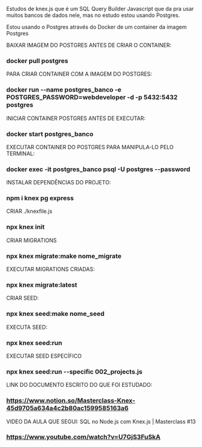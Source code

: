 Estudos de knex.js que é um SQL Query Builder Javascript que da pra usar muitos
bancos de dados nele, mas no estudo estou usando Postgres.

Estou usando o Postgres através do Docker de um container da imagem Postgres

BAIXAR IMAGEM DO POSTGRES ANTES DE CRIAR O CONTAINER:
### docker pull postgres

PARA CRIAR CONTAINER COM A IMAGEM DO POSTGRES: 
### docker run --name postgres_banco -e POSTGRES_PASSWORD=webdeveloper -d -p 5432:5432 postgres

INICIAR CONTAINER POSTGRES ANTES DE EXECUTAR:
### docker start postgres_banco

EXECUTAR CONTAINER DO POSTGRES PARA MANIPULA-LO PELO TERMINAL: 
### docker exec -it postgres_banco psql -U postgres --password


INSTALAR DEPENDÊNCIAS DO PROJETO:
### npm i knex pg express


CRIAR ./knexfile.js
### npx knex init

CRIAR MIGRATIONS 
### npx knex migrate:make nome_migrate

EXECUTAR MIGRATIONS CRIADAS:
### npx knex migrate:latest

CRIAR SEED:
### npx knex seed:make nome_seed

EXECUTA SEED:
### npx knex seed:run

EXECUTAR SEED ESPECÍFICO
### npx knex seed:run --specific 002_projects.js


LINK DO DOCUMENTO ESCRITO DO QUE FOI ESTUDADO:
### https://www.notion.so/Masterclass-Knex-45d9705a634a4c2b80ac1599585163a6

VIDEO DA AULA QUE SEGUI:
SQL no Node.js com Knex.js | Masterclass #13
### https://www.youtube.com/watch?v=U7GjS3FuSkA